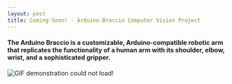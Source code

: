 ```yaml
---
layout: post
title: Coming Soon! - Arduino Braccio Computer Vision Project
---
```

#### The Arduino Braccio is a customizable, Arduino-compatible robotic arm that replicates the functionality of a human arm with its shoulder, elbow, wrist, and a sophisticated gripper. 
![GIF demonstration could not load!](https://github.com/DiegoPrestamo/DiegoPrestamo.github.io/blob/master/Screen%20Recording%202023-05-25%20at%2001.10.12%20PM.gif)
